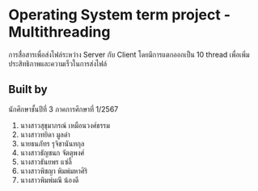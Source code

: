 # Operating System term project - Multithreading
การสื่อสารเพื่อส่งไฟล์ระหว่าง Server กับ Client โดยมีการแตกออกเป็น 10 thread เพื่อเพิ่มประสิทธิภาพและความเร็วในการส่งไฟล์

## Built by
นักศึกษาชั้นปีที่ 3 ภาคการศึกษาที่ 1/2567
1. นางสาวสุขุมาภรณ์ เหมือนวงศ์ธรรม
2. นางสาวทยิดา มูลดำ
3. นายธนภัทร รุจิชานันทกุล
4. นางสาวธัญชนก จัตตุพงศ์
5. นางสาวธันยพร แซ่ลี้
6. นางสาวพิชญา พิมพ์มหาศิริ
7. นางสาวพิมพ์มณี น้องดี
